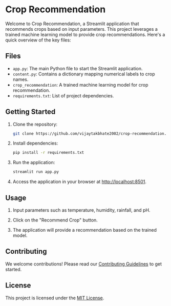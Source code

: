 # Crop Recommendation

Welcome to Crop Recommendation, a Streamlit application that recommends crops based on input parameters. This project leverages a trained machine learning model to provide crop recommendations. Here's a quick overview of the key files:

## Files

- `app.py`: The main Python file to start the Streamlit application.
- `content.py`: Contains a dictionary mapping numerical labels to crop names.
- `crop_recommendation`: A trained machine learning model for crop recommendation.
- `requirements.txt`: List of project dependencies.

## Getting Started

1. Clone the repository:

   ```bash
   git clone https://github.com/vijaytakbhate2002/crop-recommendation.git
   ```

2. Install dependencies:

   ```bash
   pip install -r requirements.txt
   ```

3. Run the application:

   ```bash
   streamlit run app.py
   ```

4. Access the application in your browser at [http://localhost:8501](http://localhost:8501).

## Usage

1. Input parameters such as temperature, humidity, rainfall, and pH.

2. Click on the "Recommend Crop" button.

3. The application will provide a recommendation based on the trained model.

## Contributing

We welcome contributions! Please read our [Contributing Guidelines](CONTRIBUTING.md) to get started.

## License

This project is licensed under the [MIT License](LICENSE).
